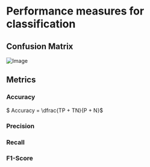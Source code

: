 # Performance measures for classification



## Confusion Matrix

![Image](../res/positives-negatives-classification.png)

## Metrics

### Accuracy 

$ Accuracy = \dfrac{TP + TN}{P + N}$ 

### Precision

### Recall

### F1-Score

